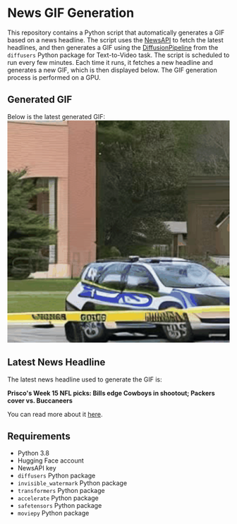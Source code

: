 # News GIF Generation
This repository contains a Python script that automatically generates a GIF based on a news headline. The script uses the [NewsAPI](https://newsapi.org/) to fetch the latest headlines, and then generates a GIF using the [DiffusionPipeline](https://github.com/huggingface/diffusers) from the `diffusers` Python package for Text-to-Video task.
The script is scheduled to run every few minutes. Each time it runs, it fetches a new headline and generates a new GIF, which is then displayed below. The GIF generation process is performed on a GPU.

## Generated GIF
Below is the latest generated GIF:
![Generated GIF](output.gif?raw=true&v=1702902654)

## Latest News Headline
The latest news headline used to generate the GIF is:

**Prisco's Week 15 NFL picks: Bills edge Cowboys in shootout; Packers cover vs. Buccaneers**

You can read more about it [here](https://www.cbssports.com/nfl/news/priscos-week-15-nfl-picks-bills-edge-cowboys-in-shootout-packers-cover-vs-buccaneers/).

## Requirements
- Python 3.8
- Hugging Face account
- NewsAPI key
- `diffusers` Python package
- `invisible_watermark` Python package
- `transformers` Python package
- `accelerate` Python package
- `safetensors` Python package
- `moviepy` Python package
